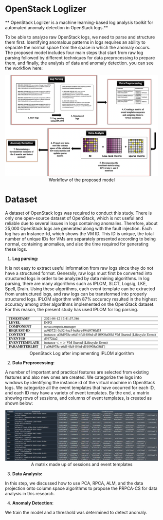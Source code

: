 

# OpenStack Loglizer

** OpenStack Loglizer is a machine learning-based log analysis toolkit for automated anomaly detection in OpenStack logs.**

To be able to analyze raw OpenStack logs, we need to parse and structure them first. Identifying anomalous patterns in logs requires an ability to separate the normal space from
 the space in which the anomaly occurs. The proposed model includes four main steps that start from raw
 log parsing followed by different techniques for data preprocessing to prepare them, and finally, the analysis of data and anomaly detection.
 you can see the workflow here:
 <p align="center"><img src="./docs/img/workflow.png" width="502"><br>Workflow of the proposed model</p>


# Dataset

A dataset of OpenStack logs was required to conduct this study. There is only one open-source dataset of OpenStack, which is not useful and reliable due to several issues in logs
 containing anomalies. Therefore, about 25,000 OpenStack logs are generated along with the fault injection. Each log has an Instance-Id, which shows the VM ID. This ID is unique,
 the total number of unique IDs for VMs are separately presented according to being normal, containing anomalies, and also the time required for generating these logs.



1. **Log parsing:**

It is not easy to extract useful information from raw logs since they do not have a structured format. Generally, raw logs must first be converted into structured logs in order to
 be analyzed by data mining algorithms. In log parsing, there are many algorithms such as IPLOM, SLCT, Logsig, LKE, Spell, Drain. Using these algorithms, each event template can be
 extracted from unstructured logs, and raw logs can be transformed into properly structured logs. IPLOM algorithm with 87% accuracy resulted in the highest accuracy among other
 algorithms implemented on the OpenStack dataset. For this reason, the present study has used IPLOM for log parsing. 
 
 <p align="center"><img src="./docs/img/IPLOM.jpg" width="502"><br>OpenStack Log after implementing IPLOM algorithm</p>
 
 
2. **Data Preprocessing:**

A number of important and practical features are selected from existing features and also new ones are created.  We categorize the logs into windows by identifying the instance id
 of the virtual machine in OpenStack logs. We categorize all the event templates that have occurred for each ID, and each ID may have a variety of event templates. By the end, a
 matrix showing rows of sessions, and columns of event templates, is created as shown below:
 
  <p align="center"><img src="./docs/img/instance id.png" width="502"><br>A matrix made up of sessions and event templates</p>
  
3. **Data Analysis:**

In this step, we discussed how to use PCA, RPCA, ALM, and the data projection onto column space algorithms to propose the PRPCA-CS for data analysis in this research.

4. **Anomaly Detection:**

We train the model and a threshold was determined to detect anomaly.